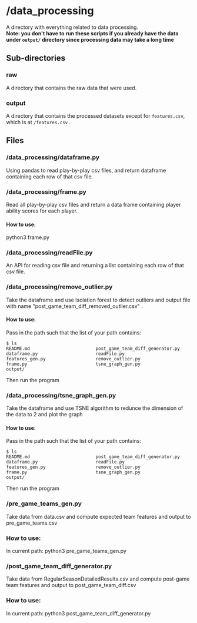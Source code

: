 # /data_processing

A directory with everything related to data processing.     
**Note: you don't have to run these scripts if you already have the data under `output/` directory since processing data may take a long time**

## Sub-directories

### raw

A directory that contains the raw data that were used.

### output

A directory that contains the processed datasets except for `features.csv`,
which is at `/features.csv` .

## Files

### /data_processing/dataframe.py
Using pandas to read play-by-play csv files, and return dataframe containing each row of that csv file.
### /data_processing/frame.py
Read all play-by-play csv files and return a data frame containing player ability scores for each player.
#### How to use:
python3 frame.py
### /data_processing/readFile.py
An API for reading csv file and returning a list containing each row of that csv file.
### /data_processing/remove_outlier.py
Take the dataframe and use Isolation forest to detect outliers and output file with name "post_game_team_diff_removed_outlier.csv" .  
#### How to use:
Pass in the path such that the list of your path contains:   

    $ ls  
    README.md                         post_game_team_diff_generator.py
    dataframe.py                      readFile.py
    features_gen.py                   remove_outlier.py
    frame.py                          tsne_graph_gen.py
    output/
Then run the program

### /data_processing/tsne_graph_gen.py
Take the dataframe and use TSNE algorithm to redunce the dimension of the data to 2 and plot the graph
#### How to use:
Pass in the path such that the list of your path contains:   

    $ ls  
    README.md                         post_game_team_diff_generator.py
    dataframe.py                      readFile.py
    features_gen.py                   remove_outlier.py
    frame.py                          tsne_graph_gen.py
    output/
Then run the program

### /pre_game_teams_gen.py
Take data from data.csv and compute expected team features and output to pre_game_teams.csv
### How to use:
In current path: python3 pre_game_teams_gen.py

### /post_game_team_diff_generator.py
Take data from RegularSeasonDetailedResults.csv and compute post-game team features and output to post_game_team_diff.csv
### How to use:
In current path: python3 post_game_team_diff_generator.py
